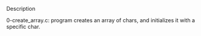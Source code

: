 Description

0-create_array.c: program creates an array of chars, and initializes it with a specific char.
